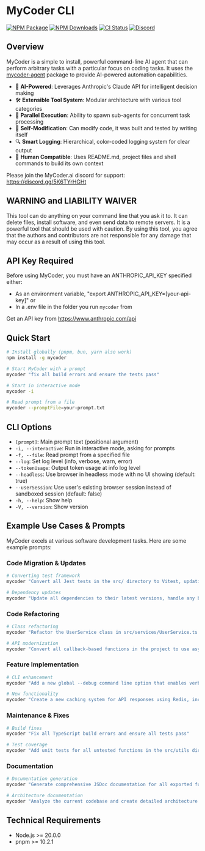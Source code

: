 # MyCoder CLI

[![NPM Package][npm]][npm-url]
[![NPM Downloads][npm-downloads]][npmtrends-url]
[![CI Status][ci]][ci-url]
[![Discord][discord]][discord-url]

## Overview

MyCoder is a simple to install, powerful command-line AI agent that can perform arbitrary tasks with a particular focus on coding tasks. It uses the [mycoder-agent](https://www.npmjs.com/package/mycoder-agent) package to provide AI-powered automation capabilities.

- 🤖 **AI-Powered**: Leverages Anthropic's Claude API for intelligent decision making
- 🛠️ **Extensible Tool System**: Modular architecture with various tool categories
- 🔄 **Parallel Execution**: Ability to spawn sub-agents for concurrent task processing
- 📝 **Self-Modification**: Can modify code, it was built and tested by writing itself
- 🔍 **Smart Logging**: Hierarchical, color-coded logging system for clear output
- 👤 **Human Compatible**: Uses README.md, project files and shell commands to build its own context

Please join the MyCoder.ai discord for support: https://discord.gg/5K6TYrHGHt

## WARNING and LIABILITY WAIVER

This tool can do anything on your command line that you ask it to. It can delete files, install software, and even send data to remote servers. It is a powerful tool that should be used with caution. By using this tool, you agree that the authors and contributors are not responsible for any damage that may occur as a result of using this tool.

## API Key Required

Before using MyCoder, you must have an ANTHROPIC_API_KEY specified either:

- As an environment variable, "export ANTHROPIC_API_KEY=[your-api-key]" or
- In a .env file in the folder you run `mycoder` from

Get an API key from https://www.anthropic.com/api

## Quick Start

```bash
# Install globally (pnpm, bun, yarn also work)
npm install -g mycoder

# Start MyCoder with a prompt
mycoder "fix all build errors and ensure the tests pass"

# Start in interactive mode
mycoder -i

# Read prompt from a file
mycoder --promptFile=your-prompt.txt
```

## CLI Options

- `[prompt]`: Main prompt text (positional argument)
- `-i, --interactive`: Run in interactive mode, asking for prompts
- `-f, --file`: Read prompt from a specified file
- `--log`: Set log level (info, verbose, warn, error)
- `--tokenUsage`: Output token usage at info log level
- `--headless`: Use browser in headless mode with no UI showing (default: true)
- `--userSession`: Use user's existing browser session instead of sandboxed session (default: false)
- `-h, --help`: Show help
- `-V, --version`: Show version

## Example Use Cases & Prompts

MyCoder excels at various software development tasks. Here are some example prompts:

### Code Migration & Updates

```bash
# Converting test framework
mycoder "Convert all Jest tests in the src/ directory to Vitest, updating any necessary configuration files and dependencies"

# Dependency updates
mycoder "Update all dependencies to their latest versions, handle any breaking changes, and ensure all tests pass"
```

### Code Refactoring

```bash
# Class refactoring
mycoder "Refactor the UserService class in src/services/UserService.ts to use the repository pattern, update all files that use this class, and ensure tests pass"

# API modernization
mycoder "Convert all callback-based functions in the project to use async/await, update tests accordingly"
```

### Feature Implementation

```bash
# CLI enhancement
mycoder "Add a new global --debug command line option that enables verbose logging throughout the application"

# New functionality
mycoder "Create a new caching system for API responses using Redis, including configuration options and unit tests"
```

### Maintenance & Fixes

```bash
# Build fixes
mycoder "Fix all TypeScript build errors and ensure all tests pass"

# Test coverage
mycoder "Add unit tests for all untested functions in the src/utils directory, aiming for 80% coverage"
```

### Documentation

```bash
# Documentation generation
mycoder "Generate comprehensive JSDoc documentation for all exported functions and update the API documentation in the docs/ directory"

# Architecture documentation
mycoder "Analyze the current codebase and create detailed architecture documentation including component diagrams and data flow"
```

## Technical Requirements

- Node.js >= 20.0.0
- pnpm >= 10.2.1

[npm]: https://img.shields.io/npm/v/mycoder
[npm-downloads]: https://img.shields.io/npm/dw/mycoder
[npm]: https://img.shields.io/npm/v/mycoder
[npm-url]: https://www.npmjs.com/package/mycoder
[npm-downloads]: https://img.shields.io/npm/dw/mycoder
[npmtrends-url]: https://www.npmtrends.com/mycoder
[ci]: https://img.shields.io/github/checks-status/bhouston/mycoder/main
[ci-url]: https://github.com/bhouston/mycoder/actions
[discord]: https://img.shields.io/discord/1339025847331328000
[discord-url]: https://discord.gg/5K6TYrHGHt
